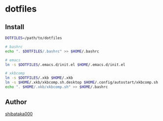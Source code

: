 # dotfiles

## Install

```bash
DOTFILES=/path/to/dotfiles

# bashrc
echo ". $DOTFILES/.bashrc" >> $HOME/.bashrc

# emacs
ln -s $DOTFILES/.emacs.d/init.el $HOME/.emacs.d/init.el

# xkbcomp
ln -s $DOTFILES/.xkb $HOME/.xkb
ln -s $HOME/.xkb/xkbcomp.sh.desktop $HOME/.config/autostart/xkbcomp.sh.desktop
echo ". $HOME/.xkb/xkbcomp.sh" >> $HOME/.bashrc
```

## Author

[shibataka000](https://github.com/shibataka000)
